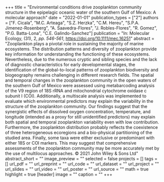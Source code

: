 +++
title = "Environmental conditions drive zooplankton community structure in the epipelagic oceanic water of the southern Gulf of Mexico: A molecular approach"
date = "2022-01-01"
publication_types = ["2"]
authors = ["F. Cicala", "M.C. Arteaga", "S.Z. Herzka", "C.M. Hereu", "S.P.A. Jimenez-Rosenberg", "A. Saavedra-Flores", "J. Robles-Flores", "R. Gomez", "P.G. Batta-Lona", "C.E. Galindo-Sanchez"]
publication = "In: Molecular Ecology, (31), 2, _pp. 546-561_, https://doi.org/10.1111/mec.16251"
abstract = "Zooplankton plays a pivotal role in sustaining the majority of marine ecosystems. The distribution patterns and diversity of zooplankton provide key information for understanding the functioning of these ecosystems. Nevertheless, due to the numerous cryptic and sibling species and the lack of diagnostic characteristics for early developmental stages, the identification of the global-to-local patterns of zooplankton biodiversity and biogeography remains challenging in different research fields. The spatial and temporal changes in the zooplankton community in the open waters of the southern Gulf of Mexico were assessed using metabarcoding analysis of the V9 region of 18S rRNA and mitochondrial cytochrome oxidase c subunit I (COI). Additionally, a multiscale analysis was implemented to evaluate which environmental predictors may explain the variability in the structure of the zooplankton community. Our findings suggest that the synergistic effects of dissolved oxygen concentration, temperature, and longitude (intended as a proxy for still unidentified predictors) may explain both spatial and temporal zooplankton variability even with low contribution. Furthermore, the zooplankton distribution probably reflects the coexistence of three heterogeneous ecoregions and a bio-physical partitioning of the studied area. Finally, some taxa were either exclusive or predominant with either 18S or COI markers. This may suggest that comprehensive assessments of the zooplankton community may be more accurately met by the use of multilocus approaches. © 2021 John Wiley & Sons Ltd"
abstract_short = ""
image_preview = ""
selected = false
projects = []
tags = []
url_pdf = ""
url_preprint = ""
url_code = ""
url_dataset = ""
url_project = ""
url_slides = ""
url_video = ""
url_poster = ""
url_source = ""
math = true
highlight = true
[header]
image = ""
caption = ""
+++
